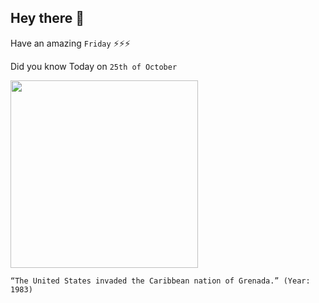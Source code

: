 ## Hey there 👋
Have an amazing `Friday` ⚡⚡⚡

Did you know Today on `25th of October`
 
 [<img src="https://upload.wikimedia.org/wikipedia/commons/thumb/f/f5/CH-53D_HMM-261_Grenada_Okt1983.jpeg/2560px-CH-53D_HMM-261_Grenada_Okt1983.jpeg" width="300" />](https://en.wikipedia.org/wiki/United_States_invasion_of_Grenada) 
 ```
“The United States invaded the Caribbean nation of Grenada.” (Year: 1983)
```
